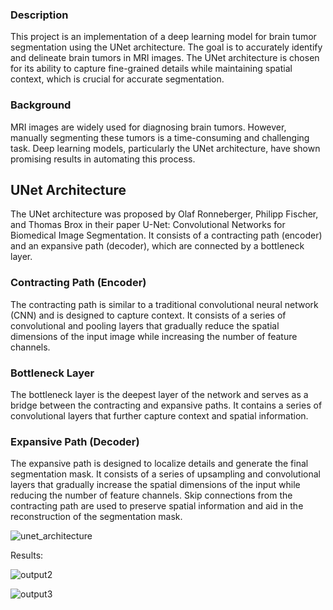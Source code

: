 ### Description

This project is an implementation of a deep learning model for brain tumor segmentation using the UNet architecture. The goal is to accurately identify and delineate brain tumors in MRI images. The UNet architecture is chosen for its ability to capture fine-grained details while maintaining spatial context, which is crucial for accurate segmentation.

### Background
MRI images are widely used for diagnosing brain tumors. However, manually segmenting these tumors is a time-consuming and challenging task. Deep learning models, particularly the UNet architecture, have shown promising results in automating this process.

## UNet Architecture

The UNet architecture was proposed by Olaf Ronneberger, Philipp Fischer, and Thomas Brox in their paper U-Net: Convolutional Networks for Biomedical Image Segmentation. It consists of a contracting path (encoder) and an expansive path (decoder), which are connected by a bottleneck layer.

### Contracting Path (Encoder)
The contracting path is similar to a traditional convolutional neural network (CNN) and is designed to capture context. It consists of a series of convolutional and pooling layers that gradually reduce the spatial dimensions of the input image while increasing the number of feature channels.

### Bottleneck Layer
The bottleneck layer is the deepest layer of the network and serves as a bridge between the contracting and expansive paths. It contains a series of convolutional layers that further capture context and spatial information.

### Expansive Path (Decoder)
The expansive path is designed to localize details and generate the final segmentation mask. It consists of a series of upsampling and convolutional layers that gradually increase the spatial dimensions of the input while reducing the number of feature channels. Skip connections from the contracting path are used to preserve spatial information and aid in the reconstruction of the segmentation mask.

![unet_architecture](https://github.com/YugantGotmare/UNet-Enhanced-Brain-tumor-Segmentation/assets/101650315/6b0911e7-45a8-4848-ad80-bb14464422c8)


Results:



![output2](https://github.com/YugantGotmare/UNet-Enhanced-Brain-tumor-Segmentation/assets/101650315/72000151-ce5a-4244-bb0e-38d3e13eff63)




![output3](https://github.com/YugantGotmare/UNet-Enhanced-Brain-tumor-Segmentation/assets/101650315/b540e77f-54c4-42f7-99e8-8cc67e8ddcc2)
